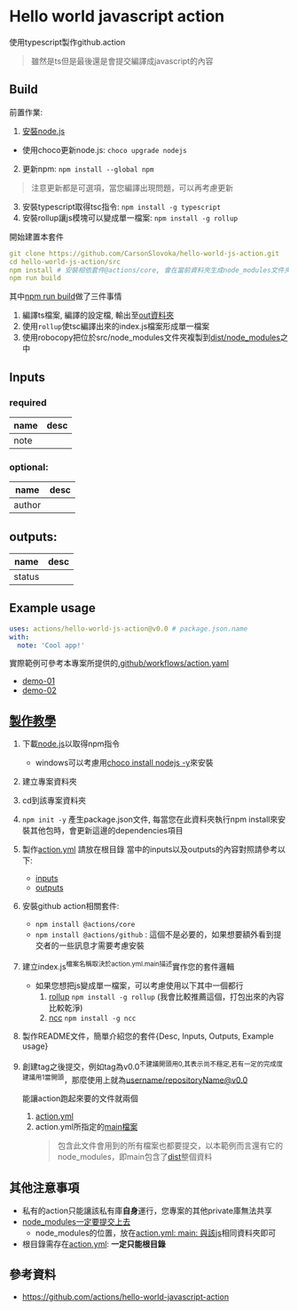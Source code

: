 # Hello world javascript action

使用typescript製作github.action

> 雖然是ts但是最後還是會提交編譯成javascript的內容

## Build

前置作業:

1. [安裝node.js](https://nodejs.org/en/)
  - 使用choco更新node.js: `choco upgrade nodejs`
2. 更新npm: `npm install --global npm`

> 注意更新都是可選項，當您編譯出現問題，可以再考慮更新

3. 安裝typescript取得tsc指令: `npm install -g typescript`
4. 安裝rollup讓js模塊可以變成單一檔案: `npm install -g rollup`

開始建置本套件

```yaml
git clone https://github.com/CarsonSlovoka/hello-world-js-action.git
cd hello-world-js-action/src
npm install # 安裝相依套件@actions/core, 會在當前資料夾生成node_modules文件夾以及devDependencies所用到的相關檔案
npm run build
```

其中[npm run build](https://github.com/CarsonSlovoka/hello-world-js-action/blob/463b6e64cc18b9b4cdf85653b7a9c815e5a828b5/src/package.json#L9)做了三件事情

1. 編譯ts檔案, 編譯的設定檔, 輸出至[out資料夾](out/)
2. 使用`rollup`使tsc編譯出來的index.js檔案形成單一檔案
3. 使用robocopy把位於src/node_modules文件夾複製到[dist/node_modules](https://github.com/CarsonSlovoka/hello-world-js-action/tree/053d8d3/dist/node_modules)之中

## Inputs

### required

| name | desc |
| ---- | ---- |
note |

### optional:

| name | desc |
| ---- | ---- |
author |

## outputs:

| name | desc |
| ---- | ---- |
status |


## Example usage

```yaml
uses: actions/hello-world-js-action@v0.0 # package.json.name
with:
  note: 'Cool app!'
```

實際範例可參考本專案所提供的[.github/workflows/action.yaml](.github/workflows/action.yaml)
- [demo-01](https://github.com/CarsonSlovoka/hello-world-js-action/blob/9effb609d945bd5cc68f27f4cd352979bf92553c/.github/workflows/action.yaml#L24-L26)
- [demo-02](https://github.com/CarsonSlovoka/hello-world-js-action/blob/9effb609d945bd5cc68f27f4cd352979bf92553c/.github/workflows/action.yaml#L31-L34)

## [製作教學](https://docs.github.com/en/actions/creating-actions/creating-a-javascript-action)

1. 下載[node.js](https://nodejs.org/en/)以取得npm指令
   - windows可以考慮用[choco install nodejs -y](https://www.google.com/search?q=choco+nodejs&oq=choco+nodejs&aqs=chrome..69i57j0i512l3j0i30l5j0i10i30.3974j0j7&sourceid=chrome&ie=UTF-8)來安裝
2. 建立專案資料夾
3. cd到該專案資料夾
4. `npm init -y` 產生package.json文件, 每當您在此資料夾執行npm install來安裝其他包時，會更新這邊的dependencies項目
5. 製作[action.yml] 請放在根目錄
   當中的inputs以及outputs的內容對照請參考以下:
   - [inputs](https://github.com/CarsonSlovoka/hello-world-js-action/blob/9effb609d945bd5cc68f27f4cd352979bf92553c/.github/workflows/action.yaml#L32-L34)
   - [outputs](https://github.com/CarsonSlovoka/hello-world-js-action/blob/9effb609d945bd5cc68f27f4cd352979bf92553c/.github/workflows/action.yaml#L36)
6. 安裝github action相關套件:
   - `npm install @actions/core`
   - `npm install @actions/github` : 這個不是必要的，如果想要額外看到提交者的一些訊息才需要考慮安裝
7. 建立index.js<sup>檔案名稱取決於action.yml.main描述</sup>實作您的套件邏輯
   - 如果您想把js變成單一檔案，可以考慮使用以下其中一個都行
     1. [rollup](https://github.com/rollup/rollup) `npm install -g rollup` (我會比較推薦這個，打包出來的內容比較乾淨)
     2. [ncc](https://github.com/vercel/ncc) `npm install -g ncc`
8. 製作README文件，簡單介紹您的套件{Desc, Inputs, Outputs, Example usage}
9. 創建tag之後提交，例如tag為v0.0<sup>不建議開頭用0,其表示尚不穩定,若有一定的完成度建議用1當開頭</sup>，那麼使用上就為[username/repositoryName@v0.0](https://github.com/CarsonSlovoka/hello-world-js-action/blob/9effb609d945bd5cc68f27f4cd352979bf92553c/.github/workflows/action.yaml#L24)

    能讓action跑起來要的文件就兩個
    1. [action.yml]
    2. action.yml所指定的[main檔案](https://github.com/CarsonSlovoka/hello-world-js-action/blob/9effb609d945bd5cc68f27f4cd352979bf92553c/action.yml#L16)
       > 包含此文件會用到的所有檔案也都要提交，以本範例而言還有它的node_modules，即main包含了[dist](https://github.com/CarsonSlovoka/hello-world-js-action/tree/053d8d3/dist)整個資料

## 其他注意事項

- 私有的action只能讓該私有庫**自身**運行，您專案的其他private庫無法共享
- [node_modules一定要提交上去](https://github.com/actions/hello-world-javascript-action/issues/12)
  - node_modules的位置，放在[action.yml: main: 與該js](https://github.com/CarsonSlovoka/hello-world-js-action/blob/662e68169699f1435295c9868eaaad4ebc5a5a37/action.yml#L16)相同資料夾即可
- 根目錄需存在[action.yml](https://github.com/CarsonSlovoka/hello-world-js-action/blob/d69d365/action.yml): **一定只能根目錄**

## 參考資料
- https://github.com/actions/hello-world-javascript-action



[action.yml]: https://github.com/CarsonSlovoka/hello-world-js-action/blob/master/action.yml
